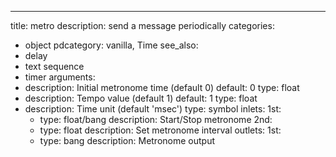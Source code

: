 ---
title: metro
description: send a message periodically
categories:
- object
pdcategory: vanilla,  Time
see_also:
- delay
- text sequence
- timer
arguments:
- description: Initial metronome time (default 0)
  default: 0
  type: float
- description: Tempo value (default 1)
  default: 1
  type: float
- description: Time unit (default 'msec')
  type: symbol
inlets:
  1st:
  - type: float/bang
    description: Start/Stop metronome
  2nd:
  - type: float
    description: Set metronome interval
outlets:
  1st:
  - type: bang
    description: Metronome output
